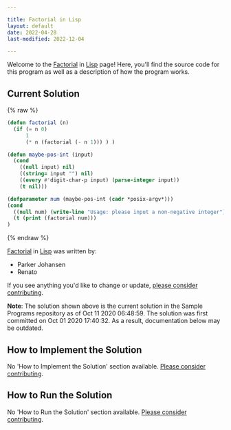 ```yaml
---

title: Factorial in Lisp
layout: default
date: 2022-04-28
last-modified: 2022-12-04

---
```


Welcome to the [Factorial](https://sampleprograms.io/projects/factorial) in [Lisp](https://sampleprograms.io/languages/lisp) page! Here, you'll find the source code for this program as well as a description of how the program works.

## Current Solution

{% raw %}

```lisp
(defun factorial (n)
  (if (= n 0)
      1
      (* n (factorial (- n 1))) ) )

(defun maybe-pos-int (input)
  (cond
    ((null input) nil)
    ((string= input "") nil)
    ((every #'digit-char-p input) (parse-integer input))
    (t nil)))

(defparameter num (maybe-pos-int (cadr *posix-argv*)))
(cond
  ((null num) (write-line "Usage: please input a non-negative integer"))
  (t (print (factorial num)))
)
```

{% endraw %}

[Factorial](https://sampleprograms.io/projects/factorial) in [Lisp](https://sampleprograms.io/languages/lisp) was written by:

- Parker Johansen
- Renato

If you see anything you'd like to change or update, [please consider contributing](https://github.com/TheRenegadeCoder/sample-programs).

**Note**: The solution shown above is the current solution in the Sample Programs repository as of Oct 11 2020 06:48:59. The solution was first committed on Oct 01 2020 17:40:32. As a result, documentation below may be outdated.

## How to Implement the Solution

No 'How to Implement the Solution' section available. [Please consider contributing](https://github.com/TheRenegadeCoder/sample-programs-website).

## How to Run the Solution

No 'How to Run the Solution' section available. [Please consider contributing](https://github.com/TheRenegadeCoder/sample-programs-website).